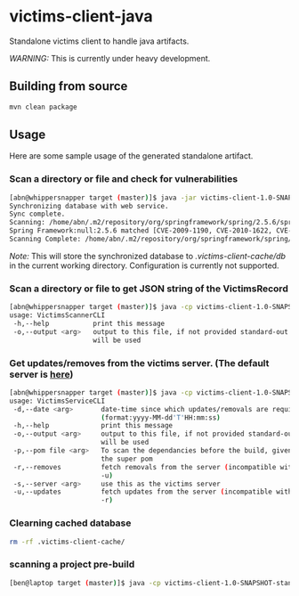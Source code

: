victims-client-java
===================
Standalone victims client to handle java artifacts.

*WARNING:* This is currently under heavy development.
## Building from source
```sh
mvn clean package
```
## Usage
Here are some sample usage of the generated standalone artifact.
### Scan a directory or file and check for vulnerabilities
```sh
[abn@whippersnapper target (master)]$ java -jar victims-client-1.0-SNAPSHOT-standalone.jar /home/abn/.m2/repository/org/springframework/spring/2.5.6/spring-2.5.6.jar
Synchronizing database with web service.
Sync complete.
Scanning: /home/abn/.m2/repository/org/springframework/spring/2.5.6/spring-2.5.6.jar
Spring Framework:null:2.5.6 matched [CVE-2009-1190, CVE-2010-1622, CVE-2011-2730]
Scanning Complete: /home/abn/.m2/repository/org/springframework/spring/2.5.6/spring-2.5.6.jar
```
_*Note:*_ This will store the synchronized database to _.victims-client-cache/db_ in the current working directory. Configuration is currently not supported.
### Scan a directory or file to get JSON string of the VictimsRecord
```sh
[abn@whippersnapper target (master)]$ java -cp victims-client-1.0-SNAPSHOT-standalone.jar com.redhat.victims.VictimsScannerCLI -h
usage: VictimsScannerCLI
 -h,--help           print this message
 -o,--output <arg>   output to this file, if not provided standard-out
                     will be used
```
### Get updates/removes from the victims server. (The default server is [here](https://victims-websec.rhcloud.com/))
```sh
[abn@whippersnapper target (master)]$ java -cp victims-client-1.0-SNAPSHOT-standalone.jar com.redhat.victims.VictimsServiceCLI -h
usage: VictimsServiceCLI
 -d,--date <arg>       date-time since which updates/removals are required
                       (format:yyyy-MM-dd'T'HH:mm:ss)
 -h,--help             print this message
 -o,--output <arg>     output to this file, if not provided standard-out
                       will be used
 -p,--pom file <arg>   To scan the dependancies before the build, given
                       the super pom
 -r,--removes          fetch removals from the server (incompatible with
                       -u)
 -s,--server <arg>     use this as the victims server
 -u,--updates          fetch updates from the server (incompatible with
                       -r)

```
### Clearning cached database
```sh
rm -rf .victims-client-cache/
```
### scanning a project pre-build
```sh
[ben@laptop target (master)]$ java -cp victims-client-1.0-SNAPSHOT-standalone.jar com.redhat.victims.VictimsServiceCLI -p <location of pom file>

```